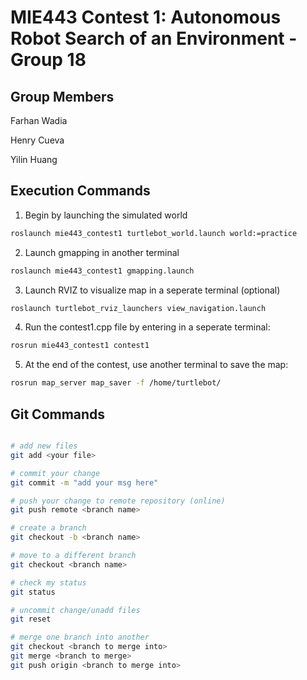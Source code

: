 # MIE443 Contest 1: Autonomous Robot Search of an Environment - Group 18
## Group Members
Farhan Wadia

Henry Cueva

Yilin Huang

## Execution Commands
1. Begin by launching the simulated world
```bash
roslaunch mie443_contest1 turtlebot_world.launch world:=practice
```
2. Launch gmapping in another terminal
```bash
roslaunch mie443_contest1 gmapping.launch
```
3. Launch RVIZ to visualize map in a seperate terminal (optional)
```bash
roslaunch turtlebot_rviz_launchers view_navigation.launch
```
4. Run the contest1.cpp file by entering in a seperate terminal:
```bash
rosrun mie443_contest1 contest1
```
5. At the end of the contest, use another terminal to save the map:
```bash
rosrun map_server map_saver -f /home/turtlebot/
```

## Git Commands
```bash

# add new files
git add <your file>

# commit your change
git commit -m "add your msg here"

# push your change to remote repository (online)
git push remote <branch name>

# create a branch
git checkout -b <branch name>

# move to a different branch
git checkout <branch name>

# check my status
git status

# uncommit change/unadd files
git reset

# merge one branch into another
git checkout <branch to merge into>
git merge <branch to merge>
git push origin <branch to merge into>
```
